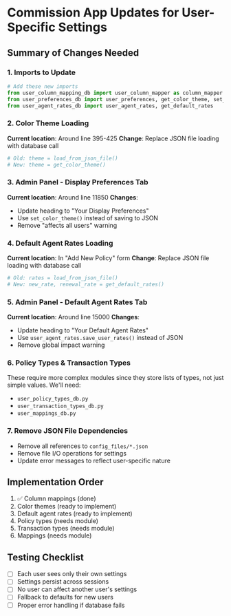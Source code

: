 # Commission App Updates for User-Specific Settings

## Summary of Changes Needed

### 1. Imports to Update
```python
# Add these new imports
from user_column_mapping_db import user_column_mapper as column_mapper
from user_preferences_db import user_preferences, get_color_theme, set_color_theme
from user_agent_rates_db import user_agent_rates, get_default_rates
```

### 2. Color Theme Loading
**Current location**: Around line 395-425
**Change**: Replace JSON file loading with database call
```python
# Old: theme = load_from_json_file()
# New: theme = get_color_theme()
```

### 3. Admin Panel - Display Preferences Tab
**Current location**: Around line 11850
**Changes**:
- Update heading to "Your Display Preferences"
- Use `set_color_theme()` instead of saving to JSON
- Remove "affects all users" warning

### 4. Default Agent Rates Loading
**Current location**: In "Add New Policy" form
**Change**: Replace JSON file loading with database call
```python
# Old: rates = load_from_json_file()
# New: new_rate, renewal_rate = get_default_rates()
```

### 5. Admin Panel - Default Agent Rates Tab
**Current location**: Around line 15000
**Changes**:
- Update heading to "Your Default Agent Rates"
- Use `user_agent_rates.save_user_rates()` instead of JSON
- Remove global impact warning

### 6. Policy Types & Transaction Types
These require more complex modules since they store lists of types, not just simple values. We'll need:
- `user_policy_types_db.py`
- `user_transaction_types_db.py`
- `user_mappings_db.py`

### 7. Remove JSON File Dependencies
- Remove all references to `config_files/*.json`
- Remove file I/O operations for settings
- Update error messages to reflect user-specific nature

## Implementation Order
1. ✅ Column mappings (done)
2. Color themes (ready to implement)
3. Default agent rates (ready to implement)
4. Policy types (needs module)
5. Transaction types (needs module)
6. Mappings (needs module)

## Testing Checklist
- [ ] Each user sees only their own settings
- [ ] Settings persist across sessions
- [ ] No user can affect another user's settings
- [ ] Fallback to defaults for new users
- [ ] Proper error handling if database fails